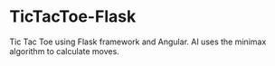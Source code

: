 # TicTacToe-Flask
Tic Tac Toe using Flask framework and Angular.  AI uses the minimax algorithm to calculate moves.
